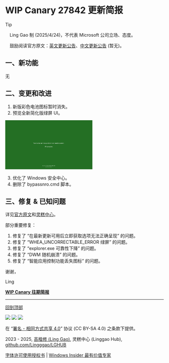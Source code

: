 <SPAN ID = 'HEAD'/>

# WIP Canary 27842 更新简报

> [!TIP]
>
> &emsp;Ling Gao 制 (2025/4/24)，不代表 Microsoft 公司立场、态度。
>
> &emsp;鼓励阅读官方原文：[英文更新公告](https://blogs.windows.com/windows-insider/2025/04/23/announcing-windows-11-insider-preview-build-27842-canary-channel)、[中文更新公告]() (暂无)。

## 一、新功能

无

## 二、变更和改进

1. 新版彩色电池图标暂时消失。
2. 预览全新简化版绿屏 UI。

<img src="Images/27842_1.png" width = "55%" />

3. 优化了 Windows 安全中心。
4. 删除了 bypassnro.cmd 脚本。

## 三、修复 & 已知问题

详见[官方原文](https://blogs.windows.com/windows-insider/2025/04/23/announcing-windows-11-insider-preview-build-27842-canary-channel)和[灵糕中心](https://github.com/Lingggao/LGHUB)。

部分重要修复：

1. 修复了 “在最新更新可用后立即获取选项无法正确呈现” 的问题。
2. 修复了 “WHEA_UNCORRECTABLE_ERROR 绿屏” 的问题。
3. 修复了 “explorer.exe 可靠性下降” 的问题。
4. 修复了 “DWM 随机崩溃” 的问题。
5. 修复了 “智能应用控制功能丢失图标” 的问题。

谢谢，

Ling

[**WIP Canary 往期简报**](Documents/Canary_Previous)

---

[回到顶部](#HEAD)

<img src="https://mirrors.creativecommons.org/presskit/icons/cc.xlarge.png" width = "3%" /> <img src="https://mirrors.creativecommons.org/presskit/icons/by.xlarge.png" width = "3%" /> <img src="https://mirrors.creativecommons.org/presskit/icons/sa.xlarge.png" width = "3%" />

在 “[署名 - 相同方式共享 4.0](https://creativecommons.org/licenses/by-sa/4.0/legalcode.zh-Hans)” 协议 (CC BY-SA 4.0) 之条款下提供。

2023 - 2025, [高楷修 (Ling Gao)](https://github.com/Lingggao), 灵糕中心 (Linggao Hub), [github.com/Lingggao/LGHUB](https://github.com/Lingggao/LGHUB)

[字体许可使用授权书](Images/字体许可使用授权书.png) | [Windows Insider 最有价值专家](https://github.com/Lingggao/LGHUB/blob/main/Images/Windows%20Insider%20MVP.png?raw=true)